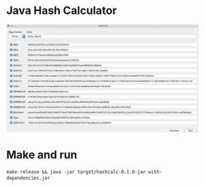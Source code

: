 Java Hash Calculator
====================

![GUI](gui.png)

# Make and run

```
make release && java -jar target/hashcalc-0.1.0-jar-with-dependencies.jar
```
